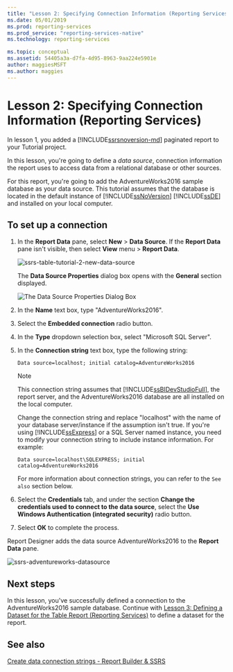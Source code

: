 ```yaml
---
title: "Lesson 2: Specifying Connection Information (Reporting Services) | Microsoft Docs"
ms.date: 05/01/2019
ms.prod: reporting-services
ms.prod_service: "reporting-services-native"
ms.technology: reporting-services

ms.topic: conceptual
ms.assetid: 54405a3a-d7fa-4d95-8963-9aa224e5901e
author: maggiesMSFT
ms.author: maggies
---
```

# Lesson 2: Specifying Connection Information (Reporting Services)

In lesson 1, you added a [!INCLUDE[ssrsnoversion-md](../includes/ssrsnoversion-md.md)] paginated report to your Tutorial project.
  
In this lesson, you're going to define a *data source*, connection information the report uses to access data from a relational database or other sources.

For this report, you're going to add the AdventureWorks2016 sample database as your data source. This tutorial assumes that the database is located in the default instance of [!INCLUDE[ssNoVersion](../includes/ssnoversion-md.md)] [!INCLUDE[ssDE](../includes/ssde-md.md)] and installed on your local computer.  

## To set up a connection  

1. In the **Report Data** pane, select **New** > **Data Source**. If the **Report Data** pane isn't visible, then select **View** menu > **Report Data**.

    ![ssrs-table-tutorial-2-new-data-source](media/ssrs-table-tutorial-2-new-data-source.png)

    The **Data Source Properties** dialog box opens with the **General** section displayed.

    ![The Data Source Properties Dialog Box](media/lesson-2-specifying-connection-information-reporting-services/vs-datasource-connection-properties-dialog-box.png)

2. In the **Name** text box, type "AdventureWorks2016".

3. Select the **Embedded connection** radio button.

4. In the **Type** dropdown selection box, select "Microsoft SQL Server".
  
5. In the **Connection string** text box, type the following string:

    `Data source=localhost; initial catalog=AdventureWorks2016`

    > [!NOTE]
    > This connection string assumes that [!INCLUDE[ssBIDevStudioFull](../includes/ssbidevstudiofull-md.md)], the report server, and the AdventureWorks2016 database are all installed on the local computer.
    >
    >Change the connection string and replace "localhost" with the name of your database server/instance if the assumption isn't true. If you're using [!INCLUDE[ssExpress](../includes/ssexpress-md.md)] or a SQL Server named instance, you need to modify your connection string to include instance information. For example:
    >
    > `Data source=localhost\SQLEXPRESS; initial catalog=AdventureWorks2016`
    >
    > For more information about connection strings, you can refer to the `See also` section below.

6. Select the **Credentials** tab, and under the section **Change the credentials used to connect to the data source**, select the **Use Windows Authentication (integrated security)** radio button.

7. Select **OK** to complete the process.

Report Designer adds the data source AdventureWorks2016 to the **Report Data** pane.

![ssrs-adventureworks-datasource](media/lesson-2-specifying-connection-information-reporting-services/ssrs-adventureworks-datasource2016.png)

## Next steps

In this lesson, you've successfully defined a connection to the AdventureWorks2016 sample database. Continue with [Lesson 3: Defining a Dataset for the Table Report &#40;Reporting Services&#41;](lesson-3-defining-a-dataset-for-the-table-report-reporting-services.md) to define a dataset for the report.

## See also

[Create data connection strings - Report Builder & SSRS](report-data/data-connections-data-sources-and-connection-strings-report-builder-and-ssrs.md)
